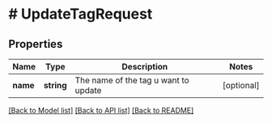 # # UpdateTagRequest

## Properties

Name | Type | Description | Notes
------------ | ------------- | ------------- | -------------
**name** | **string** | The name of the tag u want to update | [optional]

[[Back to Model list]](../../README.md#models) [[Back to API list]](../../README.md#endpoints) [[Back to README]](../../README.md)
